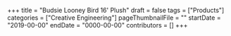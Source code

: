 +++
title = "Budsie Looney Bird 16' Plush"
draft = false
tags = ["Products"]
categories = ["Creative Engineering"]
pageThumbnailFile = ""
startDate = "2019-00-00"
endDate = "0000-00-00"
contributors = []
+++
